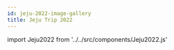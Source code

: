 ```yaml
---
id: jeju-2022-image-gallery
title: Jeju Trip 2022
---
```

import Jeju2022 from '../../src/components/Jeju2022.js'

<Jeju2022 />